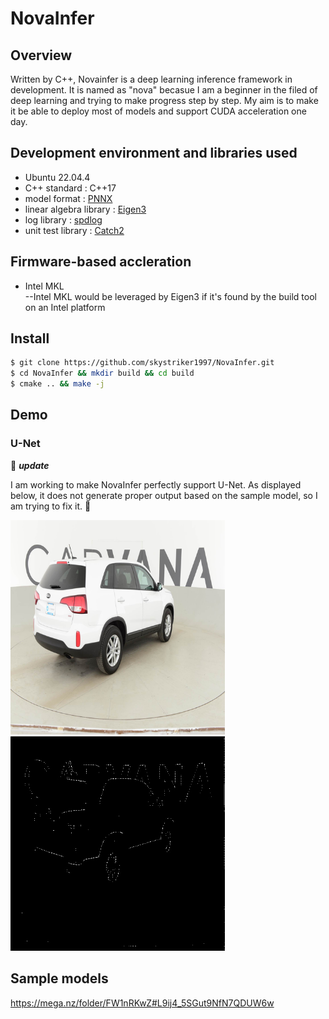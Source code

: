 # NovaInfer

## Overview

Written by C++, Novainfer is a deep learning inference framework in development. It is named as "nova" becasue I am a beginner in the filed of deep learning and trying to make progress step by step. My aim is to make it be able to deploy most of models and support CUDA acceleration one day.

## Development environment and libraries used
* Ubuntu 22.04.4
* C++ standard : C++17
* model format : [PNNX](https://github.com/Tencent/ncnn/tree/master/tools/pnnx)
* linear algebra library : [Eigen3](https://eigen.tuxfamily.org/index.php?title=Main_Page)
* log library : [spdlog](https://github.com/gabime/spdlog)
* unit test library : [Catch2](https://github.com/catchorg/Catch2)

## Firmware-based accleration 

* Intel MKL<br> --Intel MKL would be leveraged by Eigen3 if it's found by the build tool on an Intel platform

## Install
```bash
$ git clone https://github.com/skystriker1997/NovaInfer.git
$ cd NovaInfer && mkdir build && cd build
$ cmake .. && make -j
```
## Demo

### U-Net

🥳 **_update_**

I am working to make NovaInfer perfectly support U-Net. As displayed below, it does not generate proper output based on the sample model, so I am trying to fix it. 🧐

 <img src="./images/unet_car_input.png" style="zoom:67%;" /> 

<img src="./images/unet_car_output.jpg" style="zoom:67%;" />

## Sample models
https://mega.nz/folder/FW1nRKwZ#L9ij4_5SGut9NfN7QDUW6w



